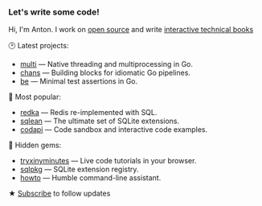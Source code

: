 ### Let's write some code!

Hi, I'm Anton. I work on [open source](https://antonz.org/tags/projects/) and write [interactive technical books](https://antonz.org/#books)

🕑 Latest projects:

- [multi](https://github.com/nalgeon/multi) — Native threading and multiprocessing in Go.
- [chans](https://github.com/nalgeon/chans) — Building blocks for idiomatic Go pipelines.
- [be](https://github.com/nalgeon/be) — Minimal test assertions in Go.

🌟 Most popular:

- [redka](https://github.com/nalgeon/redka) — Redis re-implemented with SQL.
- [sqlean](https://github.com/nalgeon/sqlean) — The ultimate set of SQLite extensions.
- [codapi](https://github.com/nalgeon/codapi) — Code sandbox and interactive code examples.

💎 Hidden gems:

- [tryxinyminutes](https://github.com/nalgeon/tryxinyminutes) — Live code tutorials in your browser.
- [sqlpkg](https://github.com/nalgeon/sqlpkg) — SQLite extension registry.
- [howto](https://github.com/nalgeon/howto) — Humble command-line assistant.

★ [Subscribe](https://antonz.org/subscribe/) to follow updates

